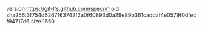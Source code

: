 version https://git-lfs.github.com/spec/v1
oid sha256:3f754d6267163742f2a0f60893d0a29e89b361caddaf4e0579f0dfecf94717d6
size 1650
